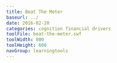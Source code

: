```yaml
---
title: Beat The Meter
baseurl: ../
date: 2016-02-20
categories: cognition financial drivers
toolFile: beat-the-meter.swf
toolWidth: 800
toolHeight: 600
navGroup: learningtools
---
```

